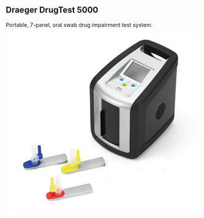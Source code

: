 ##  Draeger DrugTest 5000

Portable, 7-panel, oral swab drug impairment test system.

![Draeger DrugTest 5000](../images/draeger-drugtest-5000-medium.png)